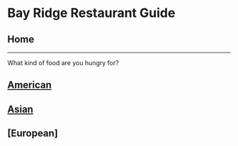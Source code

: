 # Bay Ridge Restaurant Guide
## Home
---
What kind of food are you hungry for?
## [American](american/american.md)
## [Asian](asian/asian)
## [European] 